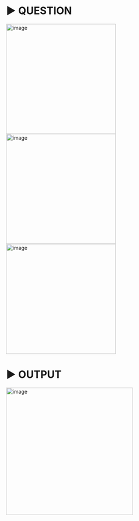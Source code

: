 # :arrow_forward: QUESTION
<p float="left">
<img width="300" alt="image" src="https://user-images.githubusercontent.com/41688158/179360651-e52e7b10-2db7-487b-b386-84e3b0410858.png">
<img width="300" alt="image" src="https://user-images.githubusercontent.com/41688158/179360668-96d5f622-c665-4434-8c4d-7acd52021171.png">
<img width="300" alt="image" src="https://user-images.githubusercontent.com/41688158/179360686-0e7a952a-c577-4ce6-a24c-bcedfcbcab51.png">
</p>

# :arrow_forward: OUTPUT 
<img width="347" alt="image" src="https://user-images.githubusercontent.com/41688158/179360842-aa0ddf57-d747-4f0c-b1f6-d63f75d7adf6.png">

